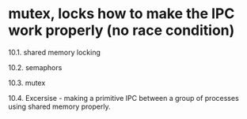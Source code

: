 
# mutex, locks how to make the IPC work properly (no race condition)

10.1. shared memory locking

10.2. semaphors

10.3. mutex

10.4. Excersise - making a primitive IPC between a group of processes using shared memory properly.

